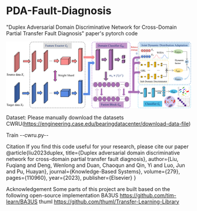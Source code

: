 # PDA-Fault-Diagnosis
"Duplex Adversarial Domain Discriminative Network for Cross-Domain Partial Transfer Fault Diagnosis" paper's pytorch code

![](https://github.com/classifier-domain/PDA-Fault-Diagnosis/blob/main/image/jiegou.png)


Dataset:
Please manually download the datasets CWRU(https://engineering.case.edu/bearingdatacenter/download-data-file)


Train 
--cwru.py--


Citation
If you find this code useful for your research, please cite our paper
@article{liu2023duplex,
	title={Duplex adversarial domain discriminative network for cross-domain partial transfer fault diagnosis},
	author={Liu, Fuqiang and Deng, Wenlong and Duan, Chaoqun and Qin, Yi and Luo, Jun and Pu, Huayan},
	journal={Knowledge-Based Systems},
	volume={279},
	pages={110960},
	year={2023},
	publisher={Elsevier}
}

Acknowledgement
Some parts of this project are built based on the following open-source implementation
BA3US https://github.com/tim-learn/BA3US
thuml https://github.com/thuml/Transfer-Learning-Library
